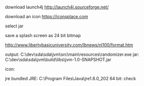 download launch4j
http://launch4j.sourceforge.net/

download an icon
https://iconsplace.com

select jar

save a splash screen as 24 bit bitmap

http://www.libertybasicuniversity.com/lbnews/nl100/format.htm

output: C:\dev\sda\sda\jvm\src\main\resources\randomizer.exe
jar: C:\dev\sda\sda\jvm\build\libs\jvm-1.0-SNAPSHOT.jar

icon: 

jre
	bundled JRE: C:\Program Files\Java\jre1.8.0_202
	64 bit: check
